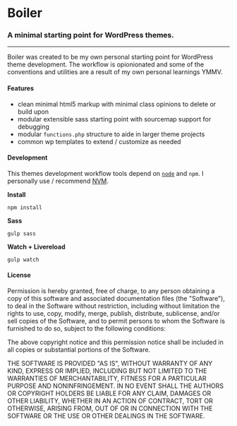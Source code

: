 # Boiler
### A minimal starting point for WordPress themes.
---

Boiler was created to be my own personal starting point for WordPress theme development. The workflow is opionionated and some of the conventions and utilities are a result of my own personal learnings YMMV.

#### Features

- clean minimal html5 markup with minimal class opinions to delete or build upon
- modular extensible sass starting point with sourcemap support for debugging
- modular `functions.php` structure to aide in larger theme projects
- common wp templates to extend / customize as needed


#### Development

This themes development workflow tools depend on [`node`](https://nodejs.org/en/) and `npm`. I personally use / recommend [NVM](https://github.com/creationix/nvm).

**Install**

```
npm install
```

**Sass**

```
gulp sass
```

**Watch + Livereload**

```
gulp watch
```

#### License

Permission is hereby granted, free of charge, to any person obtaining a copy of this software and associated documentation files (the "Software"), to deal in the Software without restriction, including without limitation the rights to use, copy, modify, merge, publish, distribute, sublicense, and/or sell copies of the Software, and to permit persons to whom the Software is furnished to do so, subject to the following conditions:

The above copyright notice and this permission notice shall be included in all copies or substantial portions of the Software.

THE SOFTWARE IS PROVIDED "AS IS", WITHOUT WARRANTY OF ANY KIND, EXPRESS OR IMPLIED, INCLUDING BUT NOT LIMITED TO THE WARRANTIES OF MERCHANTABILITY, FITNESS FOR A PARTICULAR PURPOSE AND NONINFRINGEMENT. IN NO EVENT SHALL THE AUTHORS OR COPYRIGHT HOLDERS BE LIABLE FOR ANY CLAIM, DAMAGES OR OTHER LIABILITY, WHETHER IN AN ACTION OF CONTRACT, TORT OR OTHERWISE, ARISING FROM, OUT OF OR IN CONNECTION WITH THE SOFTWARE OR THE USE OR OTHER DEALINGS IN THE SOFTWARE.
